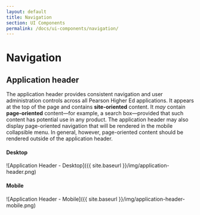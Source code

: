 ```yaml
---
layout: default
title: Navigation
section: UI Components
permalink: /docs/ui-components/navigation/
---
```


# Navigation

## Application header

The application header provides consistent navigation and user administration controls across all Pearson Higher Ed applications. It appears at the top of the page and contains **site-oriented** content. It *may* contain **page-oriented** content&mdash;for example, a search box&mdash;provided that such content has potential use in any product. The application header may also display page-oriented navigation that will be rendered in the mobile collapsible menu. In general, however, page-oriented content should be rendered outside of the application header.

#### Desktop

![Application Header - Desktop]({{ site.baseurl }}/img/application-header.png)

#### Mobile

![Application Header - Mobile]({{ site.baseurl }}/img/application-header-mobile.png)
